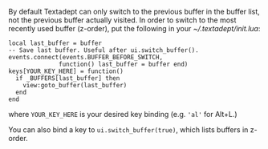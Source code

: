 By default Textadept can only switch to the previous buffer in the buffer list,
not the previous buffer actually visited. In order to switch to the most
recently used buffer (z-order), put the following in your
*~/.textadept/init.lua*:

    local last_buffer = buffer
    -- Save last buffer. Useful after ui.switch_buffer().
    events.connect(events.BUFFER_BEFORE_SWITCH,
                  function() last_buffer = buffer end)
    keys[YOUR_KEY_HERE] = function()
      if _BUFFERS[last_buffer] then
        view:goto_buffer(last_buffer)
      end
    end

where `YOUR_KEY_HERE` is your desired key binding (e.g. `'al'` for Alt+L.)

You can also bind a key to `ui.switch_buffer(true)`, which lists buffers in
z-order.
